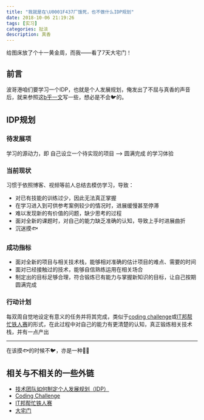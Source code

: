 ```yaml
---
title: "我就是在\U0001F437厂饿死，也不做什么IDP规划"
date: 2018-10-06 21:19:26
tags: [实习]
categories: 扯淡
description: 真香
---
```


给图床放了个十一黄金周，而我——看了7天大宅门！

## 前言

波哥港咱们要学习一个IDP，也就是个人发展规划，俺发出了不屈与真香的声音后，就来参照这[b乎一文](https://zhuanlan.zhihu.com/p/28133037)写一些，想必是不会🐦的。

## IDP规划

### 待发展项

学习的源动力，即 自己设立一个待实现的项目 ——> 圆满完成 的学习体验

### 当前现状

习惯于依照博客、视频等前人总结去模仿学习，导致：

- 对已有技能的训练过少，因此无法真正掌握
- 在学习进入到可供参考案例较少的情况时，进展缓慢甚至停滞
- 难以发现新的有价值的问题，缺少思考的过程
- 面对全新的课题时，对自己的能力缺乏准确的认知，导致上手时进展曲折
- 沉迷摸🐟

### 成功指标

- 面对全新的项目与相关技术栈，能够相对准确的估计项目的难点、需要的时间
- 面对已经接触过的技术，能够自信熟练运用在相关场合
- 制定出的目标足够合理，符合锻炼已有能力与掌握新知识的目标，让自己按期圆满完成

### 行动计划

每双周自觉地设定有意义的任务并将其完成，类似于[coding challenge](https://www.youtube.com/watch?v=17WoOqgXsRM&list=PLRqwX-V7Uu6ZiZxtDDRCi6uhfTH4FilpH)或[IT邦帮忙铁人赛](https://ithelp.ithome.com.tw/ironman)的形式，在此过程中对自己的能力有更清楚的认知，真正锻炼相关技术栈，并有一点产出

---

在该摸🐟的时候不🐦，亦是一种🐂🍺

## 相关与不相关的一些外链

* [技术团队如何制定个人发展规划（IDP）](https://zhuanlan.zhihu.com/p/28133037)
* [Coding Challenge](https://www.youtube.com/watch?v=17WoOqgXsRM&list=PLRqwX-V7Uu6ZiZxtDDRCi6uhfTH4FilpH)
* [IT邦帮忙铁人赛](https://ithelp.ithome.com.tw/ironman)
* [大宅门](https://www.bilibili.com/bangumi/play/ep168134)